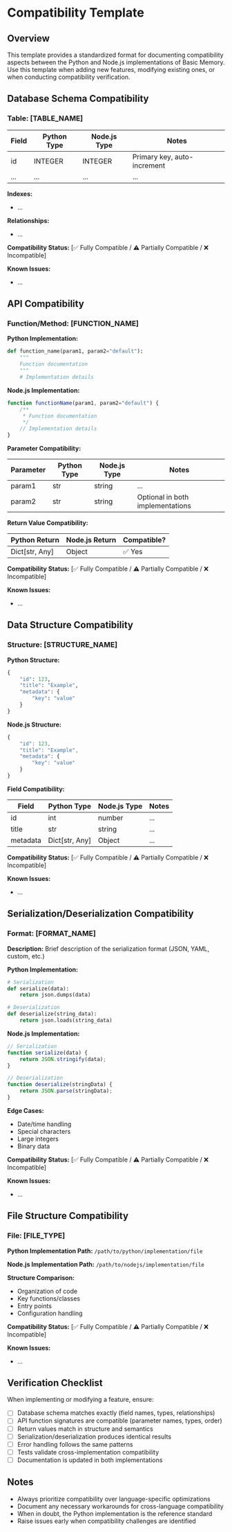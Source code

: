 # Compatibility Template

## Overview

This template provides a standardized format for documenting compatibility aspects between the Python and Node.js implementations of Basic Memory. Use this template when adding new features, modifying existing ones, or when conducting compatibility verification.

## Database Schema Compatibility

### Table: [TABLE_NAME]

| Field | Python Type | Node.js Type | Notes |
|-------|------------|--------------|-------|
| id | INTEGER | INTEGER | Primary key, auto-increment |
| ... | ... | ... | ... |

**Indexes:**
- ...

**Relationships:**
- ...

**Compatibility Status:** [✅ Fully Compatible / ⚠️ Partially Compatible / ❌ Incompatible]

**Known Issues:**
- ...

## API Compatibility

### Function/Method: [FUNCTION_NAME]

**Python Implementation:**
```python
def function_name(param1, param2="default"):
    """
    Function documentation
    """
    # Implementation details
```

**Node.js Implementation:**
```javascript
function functionName(param1, param2="default") {
    /**
     * Function documentation
     */
    // Implementation details
}
```

**Parameter Compatibility:**

| Parameter | Python Type | Node.js Type | Notes |
|-----------|------------|--------------|-------|
| param1 | str | string | ... |
| param2 | str | string | Optional in both implementations |

**Return Value Compatibility:**

| Python Return | Node.js Return | Compatible? |
|--------------|----------------|-------------|
| Dict[str, Any] | Object | ✅ Yes |

**Compatibility Status:** [✅ Fully Compatible / ⚠️ Partially Compatible / ❌ Incompatible]

**Known Issues:**
- ...

## Data Structure Compatibility

### Structure: [STRUCTURE_NAME]

**Python Structure:**
```python
{
    "id": 123,
    "title": "Example",
    "metadata": {
        "key": "value"
    }
}
```

**Node.js Structure:**
```javascript
{
    "id": 123,
    "title": "Example",
    "metadata": {
        "key": "value"
    }
}
```

**Field Compatibility:**

| Field | Python Type | Node.js Type | Notes |
|-------|------------|--------------|-------|
| id | int | number | ... |
| title | str | string | ... |
| metadata | Dict[str, Any] | Object | ... |

**Compatibility Status:** [✅ Fully Compatible / ⚠️ Partially Compatible / ❌ Incompatible]

**Known Issues:**
- ...

## Serialization/Deserialization Compatibility

### Format: [FORMAT_NAME]

**Description:**
Brief description of the serialization format (JSON, YAML, custom, etc.)

**Python Implementation:**
```python
# Serialization
def serialize(data):
    return json.dumps(data)

# Deserialization
def deserialize(string_data):
    return json.loads(string_data)
```

**Node.js Implementation:**
```javascript
// Serialization
function serialize(data) {
    return JSON.stringify(data);
}

// Deserialization
function deserialize(stringData) {
    return JSON.parse(stringData);
}
```

**Edge Cases:**
- Date/time handling
- Special characters
- Large integers
- Binary data

**Compatibility Status:** [✅ Fully Compatible / ⚠️ Partially Compatible / ❌ Incompatible]

**Known Issues:**
- ...

## File Structure Compatibility

### File: [FILE_TYPE]

**Python Implementation Path:**
`/path/to/python/implementation/file`

**Node.js Implementation Path:**
`/path/to/nodejs/implementation/file`

**Structure Comparison:**
- Organization of code
- Key functions/classes
- Entry points
- Configuration handling

**Compatibility Status:** [✅ Fully Compatible / ⚠️ Partially Compatible / ❌ Incompatible]

**Known Issues:**
- ...

## Verification Checklist

When implementing or modifying a feature, ensure:

- [ ] Database schema matches exactly (field names, types, relationships)
- [ ] API function signatures are compatible (parameter names, types, order)
- [ ] Return values match in structure and semantics
- [ ] Serialization/deserialization produces identical results
- [ ] Error handling follows the same patterns
- [ ] Tests validate cross-implementation compatibility
- [ ] Documentation is updated in both implementations

## Notes

- Always prioritize compatibility over language-specific optimizations
- Document any necessary workarounds for cross-language compatibility
- When in doubt, the Python implementation is the reference standard
- Raise issues early when compatibility challenges are identified
